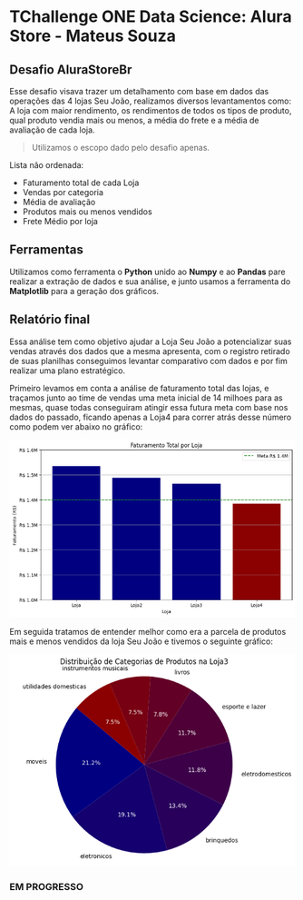 # TChallenge ONE Data Science: Alura Store - Mateus Souza

## Desafio AluraStoreBr

Esse desafio visava trazer um detalhamento com base em dados das operações das 4 lojas Seu João, realizamos diversos levantamentos como: A loja com maior rendimento, os rendimentos de todos os tipos de produto, qual produto vendia mais ou menos, a média do frete e a média de avaliação de cada loja. 

> Utilizamos o escopo dado pelo desafio apenas.

Lista não ordenada:
- Faturamento total de cada Loja
- Vendas por categoria
- Média de avaliação
- Produtos mais ou menos vendidos
- Frete Médio por loja
  
## Ferramentas

Utilizamos como ferramenta o **Python** unido ao **Numpy** e ao **Pandas** pare realizar a extração de dados e sua análise, e junto usamos a ferramenta do **Matplotlib** para a geração dos gráficos.

## Relatório final

Essa análise tem como objetivo ajudar a Loja Seu João a potencializar suas vendas através dos dados que a mesma apresenta, com o registro retirado de suas planilhas conseguimos levantar comparativo com dados e por fim realizar uma plano estratégico.

Primeiro levamos em conta a análise de faturamento total das lojas, e traçamos junto ao time de vendas uma meta inicial de 14 milhoes para as mesmas, quase todas conseguiram atingir essa futura meta com base nos dados do passado, ficando apenas a Loja4 para correr atrás desse número como podem ver abaixo no gráfico:

![Gráfico 1](./graficos/grafico1.png)

Em seguida tratamos de entender melhor como era a parcela de produtos mais e menos vendidos da loja Seu João e tivemos o seguinte gráfico:

![Gráfico 2](./graficos/grafico2.png)

### EM PROGRESSO
